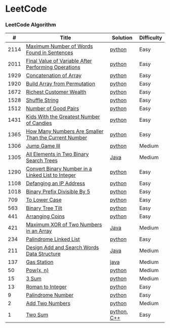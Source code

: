 LeetCode
========

### LeetCode Algorithm

| #     | Title                                                                                                                                            | Solution                                                                                                                        | Difficulty  |
|-------|--------------------------------------------------------------------------------------------------------------------------------------------------|---------------------------------------------------------------------------------------------------------------------------------|-------------|
| 2114  | [Maximum Number of Words Found in Sentences](https://leetcode.com/problems/maximum-number-of-words-found-in-sentences/)                          | [python](Algorithms/python/MaximumNumberofWordsFoundinSentences/MaximumNumberofWordsFoundinSentences.py)                        | Easy        |
| 2011  | [Final Value of Variable After Performing Operations](https://leetcode.com/problems/final-value-of-variable-after-performing-operations/)        | [python](Algorithms/python/FinalValueOfVariableAfterPerformingOperations/FinalValueofVariableAfterPerformingOperations.py)      | Easy        |                                                                            
| 1929  | [Concatenation of Array](https://leetcode.com/problems/concatenation-of-array/)                                                                  | [python](Algorithms/python/ConcatenationOfArray/ConcatenationOfArray.py)                                                        | Easy        |
| 1920  | [Build Array from Permutation](https://leetcode.com/problems/build-array-from-permutation/)                                                      | [python](Algorithms/python/BuildArrayfromPermutation/BuildArrayfromPermutation.py)                                              | Easy        |
| 1672  | [Richest Customer Wealth](https://leetcode.com/problems/richest-customer-wealth)                                                                 | [python](Algorithms/python/RichestCustomerWealth/RichestCustomerWealth.py)                                                      | Easy        |
| 1528  | [Shuffle String](https://leetcode.com/problems/shuffle-string)                                                                                   | [python](Algorithms/python/ShuffleString/ShuffleString.py)                                                                      | Easy        |
| 1512  | [Number of Good Pairs](https://leetcode.com/problems/number-of-good-pairs)                                                                       | [python](Algorithms/python/NumberOfGoodPairs/NumberOfGoodPairs.py)                                                              | Easy        |
| 1431  | [Kids With the Greatest Number of Candies](https://leetcode.com/problems/kids-with-the-greatest-number-of-candies/)                              | [python](Algorithms/python/KidsWithTheGreatestNumberofCandies/KidsWithTheGreatestNumberofCandies.py)                            | Easy        |
| 1365  | [How Many Numbers Are Smaller Than the Current Number](https://leetcode.com/problems/how-many-numbers-are-smaller-than-the-current-number/)      | [python](Algorithms/python/HowManyNumbersAreSmallerThanTheCurrentNumber/HowManyNumbersAreSmallerThanTheCurrentNumber.py)        | Easy        |                                                                                                               | |
| 1306  | [Jump Game III](https://leetcode.com/problems/jump-game-iii)                                                                                     | [python](Algorithms/python/JumpGameIII/JumpGameIII.py)                                                                          | Medium      |                                                                        
| 1305  | [All Elements in Two Binary Search Trees](https://leetcode.com/problems/all-elements-in-two-binary-search-trees)                                 | [Java](Algorithms/Java/All_Elements_in_Two_Binary_Search_Trees.java)                                                            | Medium      |
| 1290  | [Convert Binary Number in a Linked List to Integer](https://leetcode.com/problems/convert-binary-number-in-a-linked-list-to-integer/)            | [python](Algorithms/python/ConvertBinaryNumberinaLinkedListtoInteger/1290.ConvertBinaryNumberinaLinkedListtoInteger.py)                                                  | Easy        |
| 1108  | [Defanging an IP Address](https://leetcode.com/problems/defanging-an-ip-address)                                                                 | [python](Algorithms/python/DefanginganIPAddress/DefangingAnIPAddress.py)                                                        | Easy        |
| 1018  | [Binary Prefix Divisible By 5](https://leetcode.com/problems/binary-prefix-divisible-by-5/)                                                      | [python](Algorithms/python/BinaryPrefixDivisibleBy5/BinaryPrefixDivisibleBy5.py)                                                | Easy        |    
| 709   | [To Lower Case](https://leetcode.com/problems/to-lower-case)                                                                                     | [python](Algorithms/python/ToLowerCase/ToLowerCase.py)                                                                          | Easy        |
| 563   | [Binary Tree Tilt](https://leetcode.com/problems/binary-tree-tilt)                                                                               | [python](Algorithms/python/BinaryTreeTilt/BinaryTreeTilt.py)                                                                    | Easy        |
| 441   | [Arranging Coins](https://leetcode.com/problems/arranging-coins/)                                                                                | [python](Algorithms/Algorithms/python/ArrangingCoins/441-arranging-coins.py)                                                                             | Easy        |
| 421   | [Maximum XOR of Two Numbers in an Array](https://leetcode.com/problems/maximum-xor-of-two-numbers-in-an-array/)                                  | [Java](Algorithms/Java/Maximum_XOR_of_Two_Numbers_in_an_Array.java)                                                             | Medium      |
| 234   | [Palindrome Linked List](https://leetcode.com/problems/palindrome-linked-list/)                                                                  | [python](Algorithms/python/Algorithms/python/PalindromeLinkedList/PalindromeLinkedList.py)                                                    | Easy        |
| 211   | [Design Add and Search Words Data Structure](https://leetcode.com/problems/design-add-and-search-words-data-structure/)                          | [Java](Algorithms/Java/DesignAddAndSearchWordsDataStructure/DesignAddAndSearchWordsDataStructure.java)                          | Medium      |
| 137   | [Gas Station](https://leetcode.com/problems/gas-station/)                                                                                        | [java](Algorithms/Java/Gas_Station.java)                                                                                        | Medium      | 
| 50    | [Pow(x, n)](https://leetcode.com/problems/powx-n)                                                                                                | [python](Algorithms/python/Pow(x,n)/pow(x,n).py)                                                                                | Medium      |
| 15    | [3 Sum](https://leetcode.com/problems/3sum/)                                                                                                     | [python](Algorithms/python/3Sum.py)                                                                                             | Medium      |
| 13    | [Roman to Integer](https://leetcode.com/problems/roman-to-integer/)                                                                              | [python](Algorithms/python/RomanToInteger/roman2integer.py)                                                                     | Easy        |
| 9     | [Palindrome Number](https://leetcode.com/problems/palindrome-number)                                                                             | [python](Algorithms/python/PalindromeNumber/PalindromeNumber.py)                                                                | Easy        |
| 2     | [Add Two Numbers](https://leetcode.com/problems/add-two-numbers/)                                                                                | [python](Algorithms/python/AddTwoNumbers/AddTwoNumbers.py)                                                                      | Medium      |
| 1     | [Two Sum](https://leetcode.com/problems/two-sum/)                                                                                                | [python](Algorithms/python/TwoSum/Two_Sum.py), [C++](Algorithms/C++/TwoSum/twoSum.cpp)                                          | Easy        | 
 


 
